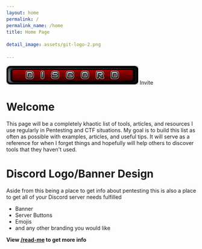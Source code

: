 ```yaml
---
layout: home
permalink: /
permalink_name: /home
title: Home Page

detail_image: assets/git-logo-2.png

---
```

[![Discord Invite](assets/Discord-Bnt-3.png)](https://discord.gg/bJMRK96)
   Invite

# Welcome

This page will be a completely khaotic list of tools, articles, and resources I use regularly in Pentesting and CTF situations. My goal is to build this list as often as possible with examples, articles, and useful tips. It will serve as a reference for when I forget things and hopefully will help others to discover tools that they haven't used.


# Discord Logo/Banner Design

Aside from this being a place to get info about pentesting this is also a place to get all of your Discord server needs fulfilled 

* Banner
* Server Buttons
* Emojis
* and any other branding you would like

**View [/read-me](read-me) to get more info**